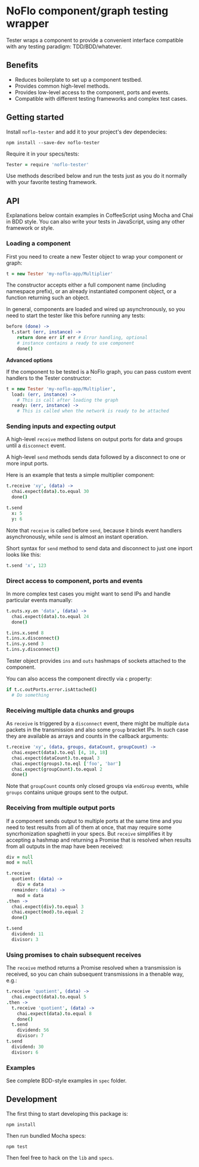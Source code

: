 NoFlo component/graph testing wrapper
============

Tester wraps a component to provide a convenient interface compatible with any testing paradigm: TDD/BDD/whatever.

## Benefits

* Reduces boilerplate to set up a component testbed.
* Provides common high-level methods.
* Provides low-level access to the component, ports and events.
* Compatible with different testing frameworks and complex test cases.

## Getting started

Install `noflo-tester` and add it to your project's dev dependecies:

```
npm install --save-dev noflo-tester
```

Require it in your specs/tests:

```coffeescript
Tester = require 'noflo-tester'
```

Use methods described below and run the tests just as you do it normally with your favorite testing framework.

## API

Explanations below contain examples in CoffeeScript using Mocha and Chai in BDD style. You can also write your tests in JavaScript, using any other framework or style.

### Loading a component

First you need to create a new Tester object to wrap your component or graph:

```coffeescript
t = new Tester 'my-noflo-app/Multiplier'
```

The constructor accepts either a full component name (including namespace prefix), or an already instantiated component object, or a function returning such an object.

In general, components are loaded and wired up asynchronously, so you need to start the tester like this before running any tests:

```coffeescript
before (done) ->
  t.start (err, instance) ->
    return done err if err # Error handling, optional
    # instance contains a ready to use component
    done()
```

**Advanced options**

If the component to be tested is a NoFlo graph, you can pass custom event handlers to the Tester constructor:

```coffeescript
t = new Tester 'my-noflo-app/Multiplier',
  load: (err, instance) ->
    # This is call after loading the graph
  ready: (err, instance) ->
    # This is called when the network is ready to be attached
```

### Sending inputs and expecting output

A high-level `receive` method listens on output ports for data and groups until a `disconnect` event.

A high-level `send` methods sends data followed by a disconnect to one or more input ports.

Here is an example that tests a simple multiplier component:

```coffeescript
t.receive 'xy', (data) ->
  chai.expect(data).to.equal 30
  done()

t.send
  x: 5
  y: 6
```

Note that `receive` is called before `send`, because it binds event handlers asynchronously, while `send` is almost an instant operation.

Short syntax for `send` method to send data and disconnect to just one inport looks like this:

```coffeescript
t.send 'x', 123
```

### Direct access to component, ports and events

In more complex test cases you might want to send IPs and handle particular events manually:

```coffeescript
t.outs.xy.on 'data', (data) ->
  chai.expect(data).to.equal 24
  done()

t.ins.x.send 8
t.ins.x.disconnect()
t.ins.y.send 3
t.ins.y.disconnect()
```

Tester object provides `ins` and `outs` hashmaps of sockets attached to the component.

You can also access the component directly via `c` property:

```coffeescript
if t.c.outPorts.error.isAttached()
  # Do something
```

### Receiving multiple data chunks and groups

As `receive` is triggered by a `disconnect` event, there might be multiple `data` packets in the transmission and also some `group` bracket IPs. In such case they are available as arrays and counts in the callback arguments:

```coffeescript
t.receive 'xy', (data, groups, dataCount, groupCount) ->
  chai.expect(data).to.eql [4, 10, 18]
  chai.expect(dataCount).to.equal 3
  chai.expect(groups).to.eql ['foo', 'bar']
  chai.expect(groupCount).to.equal 2
  done()
```

Note that `groupCount` counts only closed groups via `endGroup` events, while `groups` contains unique groups sent to the output.

### Receiving from multiple output ports

If a component sends output to multiple ports at the same time and you need to test results from all of them at once, that may require some syncrhonization spaghetti in your specs. But `receive` simplifies it by accepting a hashmap and returning a Promise that is resolved when results from all outputs in the map have been received:

```coffeescript
div = null
mod = null

t.receive
  quotient: (data) ->
    div = data
  remainder: (data) ->
    mod = data
.then ->
  chai.expect(div).to.equal 3
  chai.expect(mod).to.equal 2
  done()

t.send
  dividend: 11
  divisor: 3
```

### Using promises to chain subsequent receives

The `receive` method returns a Promise resolved when a transmission is received, so you can chain subsequent transmissions in a thenable way, e.g.:

```coffeescript
t.receive 'quotient', (data) ->
  chai.expect(data).to.equal 5
.then ->
  t.receive 'quotient', (data) ->
    chai.expect(data).to.equal 8
    done()
  t.send
    dividend: 56
    divisor: 7
t.send
  dividend: 30
  divisor: 6
```

### Examples

See complete BDD-style examples in `spec` folder.

## Development

The first thing to start developing this package is:

```
npm install
```

Then run bundled Mocha specs:

```
npm test
```

Then feel free to hack on the `lib` and `specs`.
